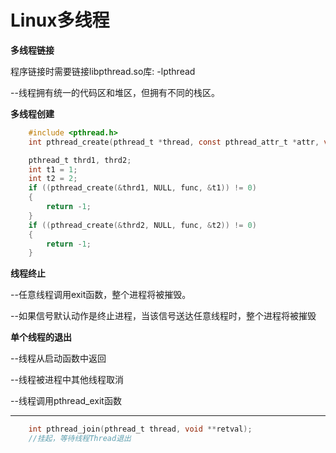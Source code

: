 Linux多线程
===========

**多线程链接**

程序链接时需要链接libpthread.so库: -lpthread

--线程拥有统一的代码区和堆区，但拥有不同的栈区。

**多线程创建**

```c
	#include <pthread.h>
	int pthread_create(pthread_t *thread, const pthread_attr_t *attr, void *(*start_routine) (void *), void *arg);

	pthread_t thrd1, thrd2;
	int t1 = 1;
	int t2 = 2;
	if ((pthread_create(&thrd1, NULL, func, &t1)) != 0)
	{
		return -1;
	}
	if ((pthread_create(&thrd2, NULL, func, &t2)) != 0)
	{
		return -1;
	}
```

**线程终止**

--任意线程调用exit函数，整个进程将被摧毁。

--如果信号默认动作是终止进程，当该信号送达任意线程时，整个进程将被摧毁

**单个线程的退出**

--线程从启动函数中返回

--线程被进程中其他线程取消

--线程调用pthread_exit函数

****

```c
	int pthread_join(pthread_t thread, void **retval);
	//挂起，等待线程Thread退出
```